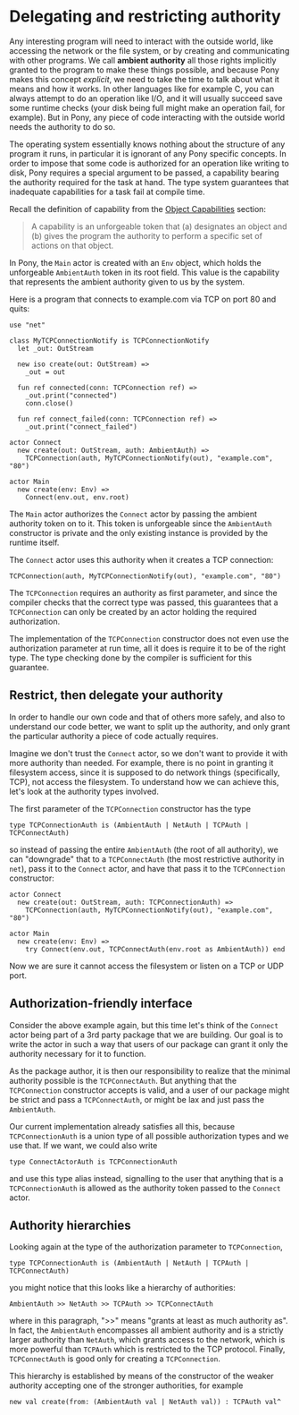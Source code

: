 # Delegating and restricting authority

Any interesting program will need to interact with the outside world, like accessing the network or the file system, or by creating and communicating with other programs.
We call __ambient authority__ all those rights implicitly granted to the program to make these things possible, and because Pony makes this concept *explicit*, we need to take
the time to talk about what it means and how it works. In other languages like for example C, you can always attempt to do an operation like I/O, and it will usually succeed
save some runtime checks (your disk being full might make an operation fail, for example). But in Pony, any piece of code interacting with the outside world needs the authority to do so.

The operating system essentially knows nothing about the structure of any program it runs, in particular it is ignorant of any Pony specific concepts.
In order to impose that some code is authorized for an operation like writing to disk, Pony requires a special argument to be passed, a capability bearing the authority required for the
task at hand. The type system guarantees that inadequate capabilities for a task fail at compile time.

Recall the definition of capability from the [Object Capabilities](/object-capabilities/object-capabilities.md) section:

> A capability is an unforgeable token that (a) designates an object and (b) gives the program the authority to perform a specific set of actions on that object.

In Pony, the `Main` actor is created with an `Env` object, which holds the unforgeable `AmbientAuth` token in its root field.
This value is the capability that represents the ambient authority given to us by the system.

Here is a program that connects to example.com via TCP on port 80 and quits:

```pony
use "net"

class MyTCPConnectionNotify is TCPConnectionNotify
  let _out: OutStream

  new iso create(out: OutStream) =>
    _out = out

  fun ref connected(conn: TCPConnection ref) =>
    _out.print("connected")
    conn.close()

  fun ref connect_failed(conn: TCPConnection ref) =>
    _out.print("connect_failed")

actor Connect
  new create(out: OutStream, auth: AmbientAuth) =>
    TCPConnection(auth, MyTCPConnectionNotify(out), "example.com", "80")

actor Main
  new create(env: Env) =>
    Connect(env.out, env.root)
```

The `Main` actor authorizes the `Connect` actor by passing the ambient authority token on to it. This token is unforgeable since the `AmbientAuth` constructor is private and the only existing
instance is provided by the runtime itself.

The `Connect` actor uses this authority when it creates a TCP connection:

```pony
TCPConnection(auth, MyTCPConnectionNotify(out), "example.com", "80")
```

The `TCPConnection` requires an authority as first parameter, and since the compiler checks that
the correct type was passed, this guarantees that a `TCPConnection` can only be created by an
actor holding the required authorization.

The implementation of the `TCPConnection` constructor does not even use the authorization parameter
at run time, all it does is require it to be of the right type. The type checking done by the compiler
is sufficient for this guarantee.

## Restrict, then delegate your authority

In order to handle our own code and that of others more safely, and also to understand our code better,
we want to split up the authority, and only grant the particular authority a piece of code actually
requires.

Imagine we don't trust the `Connect` actor, so we don't want to provide it with more authority
than needed. For example, there is no point in granting it filesystem access, since it is supposed
to do network things (specifically, TCP), not access the filesystem. To understand how we can achieve this,
let's look at the authority types involved.

The first parameter of the `TCPConnection` constructor has the type

```pony
type TCPConnectionAuth is (AmbientAuth | NetAuth | TCPAuth | TCPConnectAuth)
```

so instead of passing the entire `AmbientAuth` (the root of all authority), we can "downgrade" that to a
`TCPConnectAuth` (the most restrictive authority in `net`), pass it to the `Connect` actor, and have
that pass it to the `TCPConnection` constructor:

```pony
actor Connect
  new create(out: OutStream, auth: TCPConnectionAuth) =>
    TCPConnection(auth, MyTCPConnectionNotify(out), "example.com", "80")

actor Main
  new create(env: Env) =>
    try Connect(env.out, TCPConnectAuth(env.root as AmbientAuth)) end
```

Now we are sure it cannot access the filesystem or listen on a TCP or UDP port.

## Authorization-friendly interface

Consider the above example again, but this time let's think of the `Connect` actor being part
of a 3rd party package that we are building. Our goal is to write the actor in such a way that
users of our package can grant it only the authority necessary for it to function.

As the package author, it is then our responsibility to realize that the minimal authority
possible is the `TCPConnectAuth`. But anything that the `TCPConnection` constructor accepts
is valid, and a user of our package might be strict and pass a `TCPConnectAuth`, or might
be lax and just pass the `AmbientAuth`.

Our current implementation already satisfies all this, because `TCPConnectionAuth` is a union
type of all possible authorization types and we use that. If we want, we could also write

```pony
type ConnectActorAuth is TCPConnectionAuth
```

and use this type alias instead, signalling to the user that anything that is a `TCPConnectionAuth`
is allowed as the authority token passed to the `Connect` actor.

## Authority hierarchies

Looking again at the type of the authorization parameter to `TCPConnection`,

```pony
type TCPConnectionAuth is (AmbientAuth | NetAuth | TCPAuth | TCPConnectAuth)
```

you might notice that this looks like a hierarchy of authorities:

`AmbientAuth >> NetAuth >> TCPAuth >> TCPConnectAuth`

where in this paragraph, ">>" means "grants at least as much authority as". In fact, the `AmbientAuth`
encompasses all ambient authority and is a strictly larger authority than `NetAuth`, which grants
access to the network, which is more powerful than `TCPAuth` which is restricted to the TCP
protocol. Finally, `TCPConnectAuth` is good only for creating a `TCPConnection`.

This hierarchy is established by means of the constructor of the weaker authority accepting one
of the stronger authorities, for example

```pony
new val create(from: (AmbientAuth val | NetAuth val)) : TCPAuth val^
```
